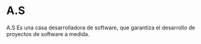 # A.S
A.S Es una casa desarrolladora de software, que garantiza el desarrollo de proyectos de software a medida.
